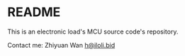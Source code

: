 # README

This is an electronic load's MCU source code's repository.

Contact me: Zhiyuan Wan <h@iloli.bid>
